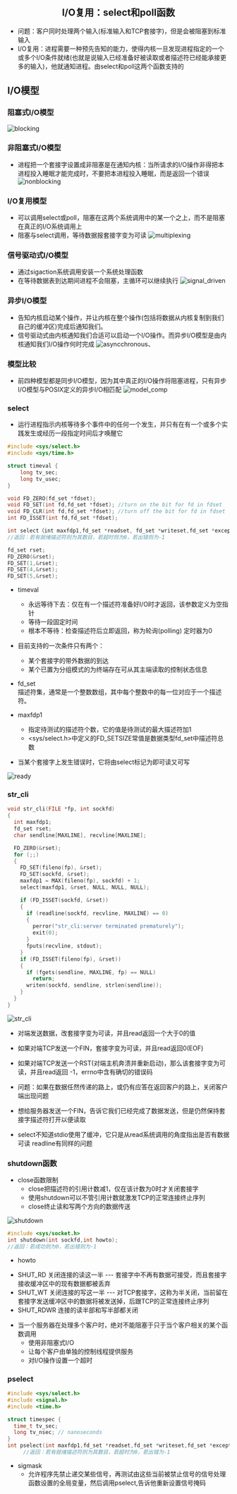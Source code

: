 ## <center> I/O复用：select和poll函数</center>

* 问题：客户同时处理两个输入(标准输入和TCP套接字)，但是会被阻塞到标准输入
* I/O复用：进程需要一种预先告知的能力，使得内核一旦发现进程指定的一个或多个I/O条件就绪(也就是说输入已经准备好被读取或者描述符已经能承接更多的输入)，他就通知进程。由select和poll这两个函数支持的

## I/O模型

### 阻塞式I/O模型
![blocking](../../image/blocking.png)

### 非阻塞式I/O模型
* 进程把一个套接字设置成非阻塞是在通知内核：当所请求的I/O操作非得把本进程投入睡眠才能完成时，不要把本进程投入睡眠，而是返回一个错误
![nonblocking](../../image/nonblocking.png)

### I/O复用模型
* 可以调用select或poll，阻塞在这两个系统调用中的某一个之上，而不是阻塞在真正的I/O系统调用上
* 阻塞与select调用，等待数据报套接字变为可读
![multiplexing](../../image/multiplexing.png)

### 信号驱动式I/O模型
* 通过sigaction系统调用安装一个系统处理函数
* 在等待数据表到达期间进程不会阻塞，主循环可以继续执行
![signal_driven](../../image/signal_driven.png)

### 异步I/O模型
* 告知内核启动某个操作，并让内核在整个操作(包括将数据从内核复制到我们自己的缓冲区)完成后通知我们。
* 信号驱动式由内核通知我们合适可以启动一个I/O操作。而异步I/O模型是由内核通知我们I/O操作何时完成
![asyncchronous](../../image/asynchronous.png)、

###  模型比较
* 前四种模型都是同步I/O模型，因为其中真正的I/O操作将阻塞进程，只有异步I/O模型与POSIX定义的异步I/O相匹配
![model_comp](../../image/model_comp.png)

### select
* 运行进程指示内核等待多个事件中的任何一个发生，并只有在有一个或多个实践发生或经历一段指定时间后才唤醒它

```c
#include <sys/select.h>
#include <sys/time.h>

struct timeval {
    long tv_sec;
    long tv_usec;
}

void FD_ZERO(fd_set *fdset);
void FD_SET(int fd,fd_set *fdset); //turn on the bit for fd in fdset
void FD_CLR(int fd,fd_set *fdset); //turn off the bit for fd in fdset
int FD_ISSET(int fd,fd_set *fdset);

int select（int maxfdp1,fd_set *readset, fd_set *writeset,fd_set *exceptset,const struct timeval *timeout );
//返回：若有就绪描述符则为其数目，若超时则为0，若出错则为-1

fd_set rset;
FD_ZERO(&rset);
FD_SET(1,&rset);
FD_SET(4,&rset);
FD_SET(5,&rset);

```

* timeval
  - 永远等待下去：仅在有一个描述符准备好I/O时才返回，该参数定义为空指针
  - 等待一段固定时间
  - 根本不等待：检查描述符后立即返回，称为轮询(polling) 定时器为0

* 目前支持的一次条件只有两个：
  - 某个套接字的带外数据的到达
  - 某个已置为分组模式的为终端存在可从其主端读取的控制状态信息

* fd_set   
  描述符集，通常是一个整数数组，其中每个整数中的每一位对应于一个描述符。

* maxfdp1  
  - 指定待测试的描述符个数，它的值是待测试的最大描述符加1
  - <sys/select.h>中定义的FD_SETSIZE常值是数据类型fd_set中描述符总数

* 当某个套接字上发生错误时，它将由select标记为即可读又可写

![ready](../../image/sg_read.png)


### str_cli

```c
void str_cli(FILE *fp, int sockfd)
{
  int maxfdp1;
  fd_set rset;
  char sendline[MAXLINE], recvline[MAXLINE];

  FD_ZERO(&rset);
  for (;;)
  {
    FD_SET(fileno(fp), &rset);
    FD_SET(sockfd, &rset);
    maxfdp1 = MAX(fileno(fp), sockfd) + 1;
    select(maxfdp1, &rset, NULL, NULL, NULL);

    if (FD_ISSET(sockfd, &rset))
    {
      if (readline(sockfd, recvline, MAXLINE) == 0)
      {
        perror("str_cli:server terminated prematurely");
        exit(0);
      }
      fputs(recvline, stdout);
    }
    if (FD_ISSET(fileno(fp), &rset))
    {
      if (fgets(sendline, MAXLINE, fp) == NULL)
        return;
      writen(sockfd, sendline, strlen(sendline));
    }
  }
}
```
![str_cli](../../image/str_cli.png)

* 对端发送数据，改套接字变为可读，并且read返回一个大于0的值
* 如果对端TCP发送一个FIN，套接字变为可读，并且read返回0(EOF)
* 如果对端TCP发送一个RST(对端主机奔溃并重新启动)，那么该套接字变为可读，并且read返回 -1，errno中含有确切的错误码

* 问题：如果在数据任然传递的路上，或仍有应答在返回客户的路上，关闭客户端出现问题
* 想给服务器发送一个FIN，告诉它我们已经完成了数据发送，但是仍然保持套接字描述符打开以便读取
* select不知道stdio使用了缓冲，它只是从read系统调用的角度指出是否有数据可读
  readline有同样的问题

### shutdown函数
* close函数限制
  - close把描述符的引用计数减1，仅在该计数为0时才关闭套接字
  - 使用shutdown可以不管引用计数就激发TCP的正常连接终止序列
  - close终止读和写两个方向的数据传送

![shutdown](../../image/shutdown.png)

```c
#include <sys/socket.h>
int shutdown(int sockfd,int howto);
//返回：若成功则为0，若出错则为-1
```
* howto
 - SHUT_RD 关闭连接的读这一半 --- 套接字中不再有数据可接受，而且套接字接收缓冲区中的现有数据都被丢弃
 - SHUT_WT 关闭连接的写这一半 --- 对TCP套接字，这称为半关闭，当前留在套接字发送缓冲区中的数据将被发送掉，后跟TCP的正常连接终止序列
 - SHUT_RDWR 连接的读半部和写半部都关闭

* 当一个服务器在处理多个客户时，绝对不能阻塞于只于当个客户相关的某个函数调用
  - 使用非阻塞式I/O
  - 让每个客户由单独的控制线程提供服务
  - 对I/O操作设置一个超时


### pselect
```c
#include <sys/select.h>
#include <signal.h>
#include <time.h>

struct timespec {
  time_t tv_sec;
  long tv_nsec; // nanoseconds
}
int pselect(int maxfdp1,fd_set *readset,fd_set *writeset,fd_set *exceptset,const struct timespec *timeout,const sigset_t *sigmask);
     //返回：若有就绪描述符则为其数目，若超时为0，若出错为-1
```

* sigmask
  - 允许程序先禁止递交某些信号，再测试由这些当前被禁止信号的信号处理函数设置的全局变量，然后调用pselect,告诉他重新设置信号掩码